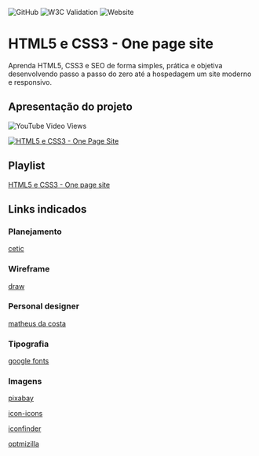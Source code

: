 ![GitHub](https://img.shields.io/github/license/professorjosedeassis/html5css3)
![W3C Validation](https://img.shields.io/w3c-validation/default?targetUrl=https%3A%2F%2Fhtml5css3.com.br%2F)
![Website](https://img.shields.io/website?url=https%3A%2F%2Fhtml5css3.com.br)
# HTML5 e CSS3 - One page site
Aprenda HTML5, CSS3 e SEO de forma simples, prática e objetiva desenvolvendo passo a passo do zero até a hospedagem um site moderno e responsivo.
## Apresentação do projeto
![YouTube Video Views](https://img.shields.io/youtube/views/bS720dGvAn8?style=social)

[![HTML5 e CSS3 - One Page Site](https://img.youtube.com/vi/bS720dGvAn8/0.jpg)](https://youtu.be/bS720dGvAn8 "Apresentação do projeto")
## Playlist
[HTML5 e CSS3 - One page site](https://www.youtube.com/playlist?list=PLbEOwbQR9lqySIIlPJ-Qwo4f4HSuXVeWk)
## Links indicados
### Planejamento
[cetic](https://www.cetic.br/)
### Wireframe
[draw](https://app.diagrams.net/)
### Personal designer
[matheus da costa](http://matheusdacosta.art.br/)
### Tipografia
[google fonts](https://fonts.google.com/)
### Imagens
[pixabay](https://pixabay.com/pt/)

[icon-icons](https://icon-icons.com/pt/)

[iconfinder](https://www.iconfinder.com/)

[optmizilla](https://imagecompressor.com/pt/)
